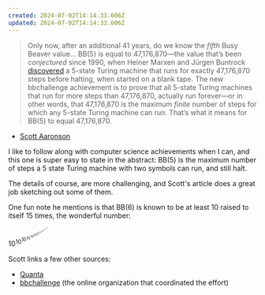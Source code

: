 ```yaml
---
created: 2024-07-02T14:14:33.606Z
updated: 2024-07-02T14:14:33.606Z
---
```

> Only now, after an additional 41 years, do we know the _fifth_ Busy Beaver value... BB(5) is equal to 47,176,870—the value that’s been _conjectured_ since 1990, when Heiner Marxen and Jürgen Buntrock [discovered](https://turbotm.de/~heiner/BB/mabu90.html) a 5-state Turing machine that runs for exactly 47,176,870 steps before halting, when started on a blank tape. The new bbchallenge achievement is to prove that all 5-state Turing machines that run for more steps than 47,176,870, actually run forever—or in other words, that 47,176,870 is the maximum _finite_ number of steps for which any 5-state Turing machine can run. That’s what it means for BB(5) to equal 47,176,870.

- [Scott Aaronson](https://scottaaronson.blog/?p=8088)

I like to follow along with computer science achievements when I can, and this one is super easy to state in the abstract: BB(5) is the maximum number of steps a 5 state Turing machine with two symbols can run, and still halt.

The details of course, are more challenging, and Scott's article does a great job sketching out some of them.

One fun note he mentions is that BB(6) is known to be at least 10 raised to itself 15 times, the wonderful number:

$10^{10^{10^{10^{10^{10^{10^{10^{10^{10^{10^{10^{10^{10^{10}}}}}}}}}}}}}}$

Scott links a few other sources:

- [Quanta](https://www.quantamagazine.org/amateur-mathematicians-find-fifth-busy-beaver-turing-machine-20240702)
- [bbchallenge](https://discuss.bbchallenge.org/t/july-2nd-2024-we-have-proved-bb-5-47-176-870/237) (the online organization that coordinated the effort)
